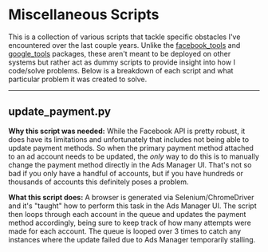 # Miscellaneous Scripts

This is a collection of various scripts that tackle specific obstacles I've encountered over the last couple years. Unlike the [facebook_tools](https://github.com/aliavictor/portfolio/tree/main/facebook_tools) and [google_tools](https://github.com/aliavictor/portfolio/tree/main/google_tools) packages, these aren't meant to be deployed on other systems but rather act as dummy scripts to provide insight into how I code/solve problems. Below is a breakdown of each script and what particular problem it was created to solve.
***
## update_payment.py

<b>Why this script was needed:</b> While the Facebook API is pretty robust, it does have its limitations and unfortunately that includes not being able to update payment methods. So when the primary payment method attached to an ad account needs to be updated, the <i>only</i> way to do this is to manually change the payment method directly in the Ads Manager UI. That's not so bad if you only have a handful of accounts, but if you have hundreds or thousands of accounts this definitely poses a problem.

<b>What this script does:</b> A browser is generated via Selenium/ChromeDriver and it's "taught" how to perform this task in the Ads Manager UI. The script then loops through each account in the queue and updates the payment method accordingly, being sure to keep track of how many attempts were made for each account. The queue is looped over 3 times to catch any instances where the update failed due to Ads Manager temporarily stalling.